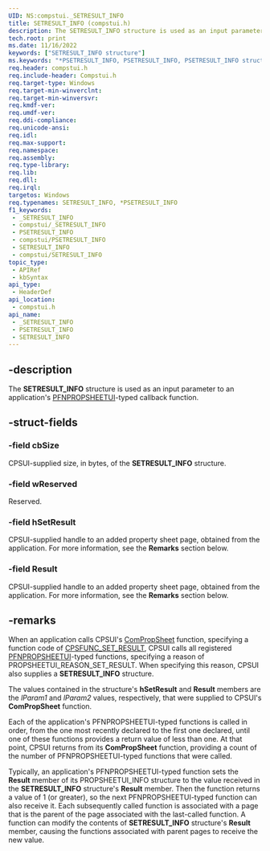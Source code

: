 ```yaml
---
UID: NS:compstui._SETRESULT_INFO
title: SETRESULT_INFO (compstui.h)
description: The SETRESULT_INFO structure is used as an input parameter to an application's PFNPROPSHEETUI-typed callback function.
tech.root: print
ms.date: 11/16/2022
keywords: ["SETRESULT_INFO structure"]
ms.keywords: "*PSETRESULT_INFO, PSETRESULT_INFO, PSETRESULT_INFO structure pointer [Print Devices], SETRESULT_INFO, SETRESULT_INFO structure [Print Devices], _SETRESULT_INFO, compstui/PSETRESULT_INFO, compstui/SETRESULT_INFO, cpsuifnc_df5b07fc-1a38-4ae2-a994-2862d9791b10.xml, print.setresult_info"
req.header: compstui.h
req.include-header: Compstui.h
req.target-type: Windows
req.target-min-winverclnt: 
req.target-min-winversvr: 
req.kmdf-ver: 
req.umdf-ver: 
req.ddi-compliance: 
req.unicode-ansi: 
req.idl: 
req.max-support: 
req.namespace: 
req.assembly: 
req.type-library: 
req.lib: 
req.dll: 
req.irql: 
targetos: Windows
req.typenames: SETRESULT_INFO, *PSETRESULT_INFO
f1_keywords:
 - _SETRESULT_INFO
 - compstui/_SETRESULT_INFO
 - PSETRESULT_INFO
 - compstui/PSETRESULT_INFO
 - SETRESULT_INFO
 - compstui/SETRESULT_INFO
topic_type:
 - APIRef
 - kbSyntax
api_type:
 - HeaderDef
api_location:
 - compstui.h
api_name:
 - _SETRESULT_INFO
 - PSETRESULT_INFO
 - SETRESULT_INFO
---
```


## -description

The **SETRESULT_INFO** structure is used as an input parameter to an application's [PFNPROPSHEETUI](./nc-compstui-pfnpropsheetui.md)-typed callback function.

## -struct-fields

### -field cbSize

CPSUI-supplied size, in bytes, of the **SETRESULT_INFO** structure.

### -field wReserved

Reserved.

### -field hSetResult

CPSUI-supplied handle to an added property sheet page, obtained from the application. For more information, see the **Remarks** section below.

### -field Result

CPSUI-supplied handle to an added property sheet page, obtained from the application. For more information, see the **Remarks** section below.

## -remarks

When an application calls CPSUI's [ComPropSheet](./nc-compstui-pfncompropsheet.md) function, specifying a function code of [CPSFUNC_SET_RESULT](/previous-versions/ff547087(v=vs.85)), CPSUI calls all registered [PFNPROPSHEETUI](./nc-compstui-pfnpropsheetui.md)-typed functions, specifying a reason of PROPSHEETUI_REASON_SET_RESULT. When specifying this reason, CPSUI also supplies a **SETRESULT_INFO** structure.

The values contained in the structure's **hSetResult** and **Result** members are the *lParam1* and *lParam2* values, respectively, that were supplied to CPSUI's **ComPropSheet** function.

Each of the application's PFNPROPSHEETUI-typed functions is called in order, from the one most recently declared to the first one declared, until one of these functions provides a return value of less than one. At that point, CPSUI returns from its **ComPropSheet** function, providing a count of the number of PFNPROPSHEETUI-typed functions that were called.

Typically, an application's PFNPROPSHEETUI-typed function sets the **Result** member of its PROPSHEETUI_INFO structure to the value received in the **SETRESULT_INFO** structure's **Result** member. Then the function returns a value of 1 (or greater), so the next PFNPROPSHEETUI-typed function can also receive it. Each subsequently called function is associated with a page that is the parent of the page associated with the last-called function. A function can modify the contents of **SETRESULT_INFO** structure's **Result** member, causing the functions associated with parent pages to receive the new value.